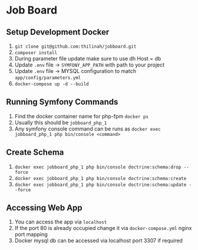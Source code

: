 Job Board
=========

Setup Development Docker
------------------------

1. ``git clone git@github.com:thilinah/jobboard.git``
2. ``composer install``
3. During parameter file update make sure to use dh Host = db
4. Update ``.env`` file -> ``SYMFONY_APP_PATH`` with path to your project
5. Update ``.env`` file -> MYSQL configuration to match ``app/config/parameters.yml``
6. ``docker-compose up -d --build``


Running Symfony Commands
------------------------
1. Find the docker container name for php-fpm ``docker ps``
2. Usually this should be ``jobboard_php_1``
3. Any symfony console command can be runs as ``docker exec jobboard_php_1 php bin/console <command>``

Create Schema
-------------
1. ``docker exec jobboard_php_1 php bin/console doctrine:schema:drop --force``
2. ``docker exec jobboard_php_1 php bin/console doctrine:schema:create``
3. ``docker exec jobboard_php_1 php bin/console doctrine:schema:update --force``


Accessing Web App
-----------------
1. You can access the app via ``localhost``
2. If the port 80 is already occupied change it via ``docker-compose.yml`` nginx port mapping
3. Docker mysql db can be accessed via localhost port 3307 if required 
